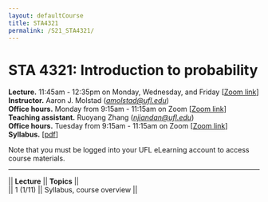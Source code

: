 ```yaml
---
layout: defaultCourse
title: STA4321
permalink: /S21_STA4321/
---
```

# STA 4321: Introduction to probability  
**Lecture.** 11:45am - 12:35pm on Monday, Wednesday, and Friday [[Zoom link]( https://ufl.zoom.us/j/92022249226?pwd=RTF3ZnlkOCtvQURYTTlITXJGdW8ydz09)]  
**Instructor.** Aaron J. Molstad (*amolstad@ufl.edu*)  
**Office hours.** Monday from 9:15am - 11:15am on Zoom [[Zoom link]( https://ufl.zoom.us/j/97610557849)]  
**Teaching assistant.** Ruoyang Zhang (*njiandan@ufl.edu*)  
**Office hours.** Tuesday from 9:15am - 11:15am on Zoom [[Zoom link](https://ufl.zoom.us/j/99549183159)]  
**Syllabus.** [[pdf](/docs/S21STA4321_Syllabus.pdf)]  

Note that you must be logged into your UFL eLearning account to access course materials.   

---------------  

||  **Lecture** ||  **Topics**  ||  
|| 1 (1/11)  || Syllabus, course overview ||  


